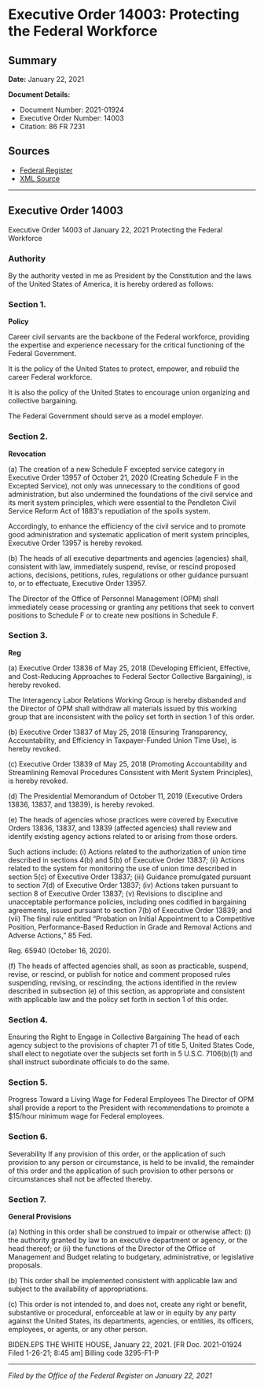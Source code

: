 # Executive Order 14003: Protecting the Federal Workforce

## Summary

**Date:** January 22, 2021

**Document Details:**
- Document Number: 2021-01924
- Executive Order Number: 14003
- Citation: 86 FR 7231

## Sources
- [Federal Register](https://www.federalregister.gov/documents/2021/01/27/2021-01924/protecting-the-federal-workforce)
- [XML Source](https://www.federalregister.gov/documents/full_text/xml/2021/01/27/2021-01924.xml)

---

## Executive Order 14003

Executive Order 14003 of January 22, 2021
Protecting the Federal Workforce
### Authority

By the authority vested in me as President by the Constitution and the laws of the United States of America, it is hereby ordered as follows:
### Section 1.

**Policy**

Career civil servants are the backbone of the Federal workforce, providing the expertise and experience necessary for the critical functioning of the Federal Government.

It is the policy of the United States to protect, empower, and rebuild the career Federal workforce.

It is also the policy of the United States to encourage union organizing and collective bargaining.

The Federal Government should serve as a model employer.
### Section 2.

**Revocation**

(a) The creation of a new Schedule F excepted service category in Executive Order 13957 of October 21, 2020 (Creating Schedule F in the Excepted Service), not only was unnecessary to the conditions of good administration, but also undermined the foundations of the civil service and its merit system principles, which were essential to the Pendleton Civil Service Reform Act of 1883's repudiation of the spoils system.

Accordingly, to enhance the efficiency of the civil service and to promote good administration and systematic application of merit system principles, Executive Order 13957 is hereby revoked.

(b) The heads of all executive departments and agencies (agencies) shall, consistent with law, immediately suspend, revise, or rescind proposed actions, decisions, petitions, rules, regulations or other guidance pursuant to, or to effectuate, Executive Order 13957.

The Director of the Office of Personnel Management (OPM) shall immediately cease processing or granting any petitions that seek to convert positions to Schedule F or to create new positions in Schedule F.
### Section 3.

**Reg**

(a) Executive Order 13836 of May 25, 2018 (Developing Efficient, Effective, and Cost-Reducing Approaches to Federal Sector Collective Bargaining), is hereby revoked.

The Interagency Labor Relations Working Group is hereby disbanded and the Director of OPM shall withdraw all materials issued by this working group that are inconsistent with the policy set forth in section 1 of this order.

(b) Executive Order 13837 of May 25, 2018 (Ensuring Transparency, Accountability, and Efficiency in Taxpayer-Funded Union Time Use), is hereby revoked.

(c) Executive Order 13839 of May 25, 2018 (Promoting Accountability and Streamlining Removal Procedures Consistent with Merit System Principles), is hereby revoked.

(d) The Presidential Memorandum of October 11, 2019 (Executive Orders 13836, 13837, and 13839), is hereby revoked.

(e) The heads of agencies whose practices were covered by Executive Orders 13836, 13837, and 13839 (affected agencies) shall review and identify existing agency actions related to or arising from those orders.

Such actions include:
    (i) Actions related to the authorization of union time described in sections 4(b) and 5(b) of Executive Order 13837;
    (ii) Actions related to the system for monitoring the use of union time described in section 5(c) of Executive Order 13837;
    (iii) Guidance promulgated pursuant to section 7(d) of Executive Order 13837;
    (iv) Actions taken pursuant to section 8 of Executive Order 13837;
    (v) Revisions to discipline and unacceptable performance policies, including ones codified in bargaining agreements, issued pursuant to section 7(b) of Executive Order 13839; and
    (vii) The final rule entitled “Probation on Initial Appointment to a Competitive Position, Performance-Based Reduction in Grade and Removal Actions and Adverse Actions,” 85 
Fed.

Reg.
65940 (October 16, 2020).

(f) The heads of affected agencies shall, as soon as practicable, suspend, revise, or rescind, or publish for notice and comment proposed rules suspending, revising, or rescinding, the actions identified in the review described in subsection (e) of this section, as appropriate and consistent with applicable law and the policy set forth in section 1 of this order.
### Section 4.

Ensuring the Right to Engage in Collective Bargaining
The head of each agency subject to the provisions of chapter 71 of title 5, United States Code, shall elect to negotiate over the subjects set forth in 5 U.S.C. 7106(b)(1) and shall instruct subordinate officials to do the same.
### Section 5.

Progress Toward a Living Wage for Federal Employees
The Director of OPM shall provide a report to the President with recommendations to promote a $15/hour minimum wage for Federal employees.
### Section 6.

Severability
If any provision of this order, or the application of such provision to any person or circumstance, is held to be invalid, the remainder of this order and the application of such provision to other persons or circumstances shall not be affected thereby.
### Section 7.

**General Provisions**

(a) Nothing in this order shall be construed to impair or otherwise affect:
    (i) the authority granted by law to an executive department or agency, or the head thereof; or
    (ii) the functions of the Director of the Office of Management and Budget relating to budgetary, administrative, or legislative proposals.

(b) This order shall be implemented consistent with applicable law and subject to the availability of appropriations.

(c) This order is not intended to, and does not, create any right or benefit, substantive or procedural, enforceable at law or in equity by any party against the United States, its departments, agencies, or entities, its officers, employees, or agents, or any other person.

BIDEN.EPS
THE WHITE HOUSE,
January 22, 2021.
[FR Doc. 2021-01924 
Filed 1-26-21; 8:45 am]
Billing code 3295-F1-P

---

*Filed by the Office of the Federal Register on January 22, 2021*
